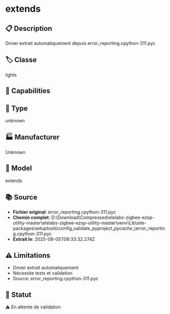 # extends

## 📋 Description
Driver extrait automatiquement depuis error_reporting.cpython-311.pyc

## 🏷️ Classe
lights

## 🔧 Capabilities


## 📡 Type
unknown

## 🏭 Manufacturer
Unknown

## 📱 Model
extends

## 📚 Source
- **Fichier original**: error_reporting.cpython-311.pyc
- **Chemin complet**: D:\Download\Compressed\elelabs-zigbee-ezsp-utility-master\elelabs-zigbee-ezsp-utility-master\venv\Lib\site-packages\setuptools\config\_validate_pyproject\__pycache__\error_reporting.cpython-311.pyc
- **Extrait le**: 2025-08-05T08:33:32.274Z

## ⚠️ Limitations
- Driver extrait automatiquement
- Nécessite tests et validation
- Source: error_reporting.cpython-311.pyc

## 🚀 Statut
⚠️ En attente de validation
